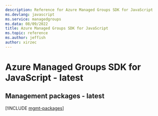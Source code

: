 ```yaml
---
description: Reference for Azure Managed Groups SDK for JavaScript
ms.devlang: javascript
ms.service: managedgroups
ms.data: 08/09/2022
title: Azure Managed Groups SDK for JavaScript
ms.topic: reference
ms.author: jeffish
author: xirzec
---
```

# Azure Managed Groups SDK for JavaScript - latest

## Management packages - latest
[!INCLUDE [mgmt-packages](managed-groups-mgmt-index.md)]